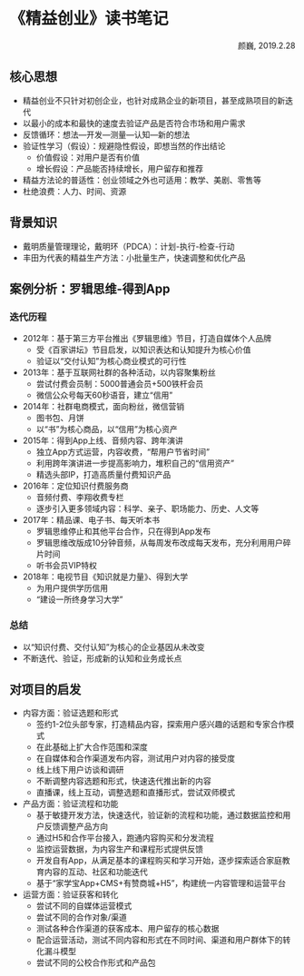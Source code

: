 # 《精益创业》读书笔记

<link rel="stylesheet" href="https://yanwei.github.io/auto-number-title.css" />

<p align='right'>颜巍, 2019.2.28</p>

## 核心思想

* 精益创业不只针对初创企业，也针对成熟企业的新项目，甚至成熟项目的新迭代
* 以最小的成本和最快的速度去验证产品是否符合市场和用户需求
* 反馈循环：想法—开发—测量—认知—新的想法
* 验证性学习（假设）：规避隐性假设，即想当然的作出结论
  * 价值假设：对用户是否有价值
  * 增长假设：产品能否持续增长，用户留存和推荐
* 精益方法论的普适性：创业领域之外也可适用：教学、美剧、零售等
* 杜绝浪费：人力、时间、资源

## 背景知识

* 戴明质量管理理论，戴明环（PDCA）：计划-执行-检查-行动
* 丰田为代表的精益生产方法：小批量生产，快速调整和优化产品

## 案例分析：罗辑思维-得到App

### 迭代历程

* 2012年：基于第三方平台推出《罗辑思维》节目，打造自媒体个人品牌
  * 受《百家讲坛》节目启发，以知识表达和认知提升为核心价值
  * 验证以“交付认知”为核心商业模式的可行性
* 2013年：基于互联网社群的各种活动，以内容聚集粉丝
  * 尝试付费会员制：5000普通会员+500铁杆会员
  * 微信公众号每天60秒语音，建立“信用”
* 2014年：社群电商模式，面向粉丝，微信营销
  * 图书包、月饼
  * 以“书”为核心商品，以“信用”为核心资产
* 2015年：得到App上线、音频内容、跨年演讲
  * 独立App方式运营，内容收费，“帮用户节省时间”
  * 利用跨年演讲进一步提高影响力，堆积自己的“信用资产”
  * 精选头部IP，打造高质量付费知识产品
* 2016年：定位知识付费服务商
  * 音频付费、李翔收费专栏
  * 逐步引入更多领域内容：科学、亲子、职场能力、历史、人文等
* 2017年：精品课、电子书、每天听本书
  * 罗辑思维停止和其他平台合作，只在得到App发布
  * 罗辑思维改版成10分钟音频，从每周发布改成每天发布，充分利用用户碎片时间
  * 听书会员VIP特权
* 2018年：电视节目《知识就是力量》、得到大学
  * 为用户提供学历信用
  * “建设一所终身学习大学”

### 总结

* 以“知识付费、交付认知”为核心的企业基因从未改变
* 不断迭代、验证，形成新的认知和业务成长点

## 对项目的启发

* 内容方面：验证选题和形式
  * 签约1-2位头部专家，打造精品内容，探索用户感兴趣的话题和专家合作模式
  * 在此基础上扩大合作范围和深度
  * 在自媒体和合作渠道发布内容，测试用户对内容的接受度
  * 线上线下用户访谈和调研
  * 不断调整内容选题和形式，快速迭代推出新的内容
  * 直播课，线上互动，调整选题和直播形式，尝试双师模式
* 产品方面：验证流程和功能
  * 基于敏捷开发方法，快速迭代，验证新的流程和功能，通过数据监控和用户反馈调整产品方向
  * 通过H5和合作平台接入，跑通内容购买和分发流程
  * 监控运营数据，为内容生产和课程形式提供反馈
  * 开发自有App，从满足基本的课程购买和学习开始，逐步探索适合家庭教育内容的互动、社区和功能迭代
  * 基于“家学宝App+CMS+有赞商城+H5”，构建统一内容管理和运营平台
* 运营方面：验证获客和转化
  * 尝试不同的自媒体运营模式
  * 尝试不同的合作对象/渠道
  * 测试各种合作渠道的获客成本、用户留存的核心数据
  * 配合运营活动，测试不同内容和形式在不同时间、渠道和用户群体下的转化漏斗模型
  * 尝试不同的公校合作形式和产品包